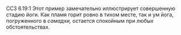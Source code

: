 ССЗ 6.19:1	Этот пример замечательно иллюстрирует совершенную стадию йоги. Как пламя горит ровно в тихом месте, так и ум йога, погруженного в _самадхи,_ остается спокойным при любых обстоятельствах.